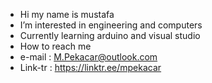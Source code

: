 - Hi my name is mustafa
- I’m interested in engineering and computers
- Currently learning arduino and visual studio
- How to reach me
- e-mail : M.Pekacar@outlook.com
- Link-tr : https://linktr.ee/mpekacar
